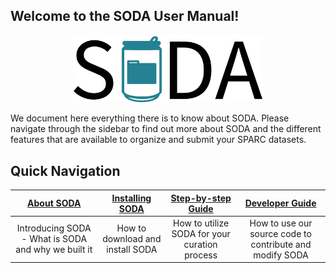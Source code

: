 ## Welcome to the SODA User Manual! 

<p align="center">
<img src="https://github.com/bvhpatel/SODA/blob/master/src/assets/img/logo-soda1024.png" width="60%">
</p>

 
 
We document here everything there is to know about SODA. Please navigate through the sidebar to find out more about SODA and the different features that are available to organize and submit your SPARC datasets.

## Quick Navigation
|     [About SODA](https://github.com/bvhpatel/SODA#about)               | [Installing SODA](https://github.com/bvhpatel/SODA/wiki/Download)      | [Step-by-step Guide](https://github.com/bvhpatel/SODA/wiki/Organize-and-submit-SPARC-datasets-with-SODA) | [Developer Guide](https://github.com/bvhpatel/SODA/wiki/Developer-Guide) 
| :--:|:--: | :--:| :--: |      
| Introducing SODA - What is SODA and why we built it          | How to download and install SODA |  How to utilize SODA for your curation process | How to use our source code to contribute and modify SODA 